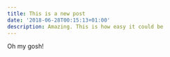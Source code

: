 ```yaml
---
title: This is a new post
date: '2018-06-28T00:15:13+01:00'
description: Amazing. This is how easy it could be
---
```

Oh my gosh!
